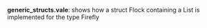 **generic_structs.vale**: shows how a struct Flock<T> containing a List<T> is implemented for the type Firefly